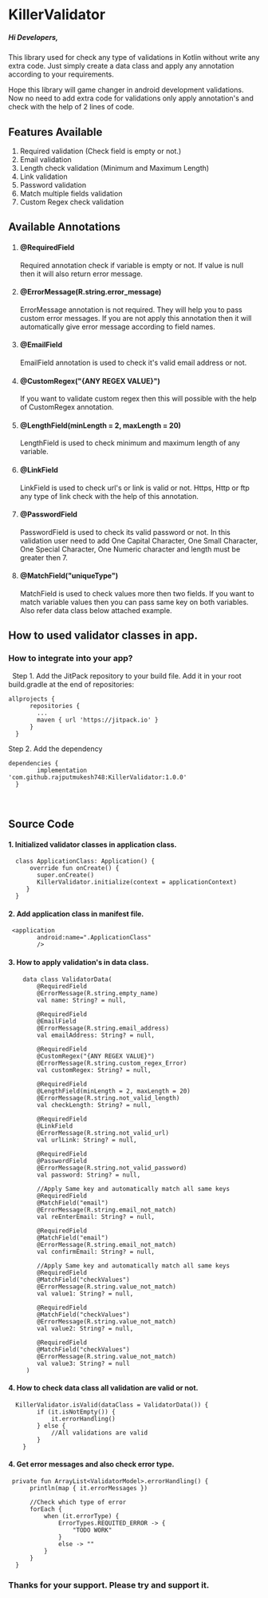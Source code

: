 # KillerValidator

<h5>Hi Developers,</h5>
<p>This library used for check any type of validations in Kotlin without write any extra code. Just simply create a data class and apply any annotation according to your requirements.</p>
<p>Hope this library will game changer in android development validations. Now no need to add extra code for validations only apply annotation's and check with the help of 2 lines of code.</p>

<h2>Features Available</h2>
<ol>
  <li>Required validation (Check field is empty or not.)</li>
  <li>Email validation</li>
  <li>Length check validation (Minimum and Maximum Length)</li>
  <li>Link validation</li>
  <li>Password validation</li>
  <li>Match multiple fields validation</li>
  <li>Custom Regex check validation</li>
 </ol>
 
 
<h2>Available Annotations</h2>
<ol>
  <li><h4>@RequiredField</h4></li>
  <p>Required annotation check if variable is empty or not. If value is null then it will also return error message.</p>
  <li><h4>@ErrorMessage(R.string.error_message)</h4></li>
  <p>ErrorMessage annotation is not required. They will help you to pass custom error messages. If you are not apply this annotation then it will automatically give error message according to field names.</p>
  <li><h4>@EmailField</h4></li>
  <p>EmailField annotation is used to check it's valid email address or not.</p>
  <li><h4>@CustomRegex("{ANY REGEX VALUE}")</h4></li>
  <p>If you want to validate custom regex then this will possible with the help of CustomRegex annotation.</p>
  <li><h4>@LengthField(minLength = 2, maxLength = 20)</h4></li>
  <p>LengthField is used to check minimum and maximum length of any variable.</p>
  <li><h4>@LinkField</h4></li>
  <p>LinkField is used to check url's or link is valid or not. Https, Http or ftp any type of link check with the help of this annotation.</p>
  <li><h4>@PasswordField</h4></li>
  <p>PasswordField is used to check its valid password or not. In this validation user need to add One Capital Character, One Small Character, One Special Character, One Numeric character and length must be greater then 7.</p>
  <li><h4>@MatchField("uniqueType")</h4></li>
  <p>MatchField is used to check values more then two fields. If you want to match variable values then you can pass same key on both variables. Also refer data class below attached example.</p>
 </ol>
 
 <h2> How to used validator classes in app. </h2>

<h3>How to integrate into your app?</h3>
&nbsp;&nbsp;Step 1. Add the JitPack repository to your build file. Add it in your root build.gradle at the end of repositories:

    allprojects {
		  repositories {
		  	...
		  	maven { url 'https://jitpack.io' }
		  }
	  }
  
 
Step 2. Add the dependency

    dependencies {
	        implementation 'com.github.rajputmukesh748:KillerValidator:1.0.0'
	  }

<br>
<h2>Source Code</h2>
 
 <h4>1. Initialized validator classes in application class.</h4>
      
      class ApplicationClass: Application() {
          override fun onCreate() {
            super.onCreate()
            KillerValidator.initialize(context = applicationContext)
         }
      }
  
  
  <h4>2. Add application class in manifest file.</h4>
     
     <application
            android:name=".ApplicationClass"
            />
            
 
 <h4>3. How to apply validation's in data class.</h4>
     
        data class ValidatorData( 
            @RequiredField
            @ErrorMessage(R.string.empty_name)
            val name: String? = null,

            @RequiredField
            @EmailField
            @ErrorMessage(R.string.email_address)
            val emailAddress: String? = null,

            @RequiredField
            @CustomRegex("{ANY REGEX VALUE}")
            @ErrorMessage(R.string.custom_regex_Error)
            val customRegex: String? = null,

            @RequiredField
            @LengthField(minLength = 2, maxLength = 20)
            @ErrorMessage(R.string.not_valid_length)
            val checkLength: String? = null,

            @RequiredField
            @LinkField
            @ErrorMessage(R.string.not_valid_url)
            val urlLink: String? = null,

            @RequiredField
            @PasswordField
            @ErrorMessage(R.string.not_valid_password)
            val password: String? = null,

            //Apply Same key and automatically match all same keys
            @RequiredField
            @MatchField("email")
            @ErrorMessage(R.string.email_not_match)
            val reEnterEmail: String? = null,

            @RequiredField
            @MatchField("email")
            @ErrorMessage(R.string.email_not_match)
            val confirmEmail: String? = null,

            //Apply Same key and automatically match all same keys
            @RequiredField
            @MatchField("checkValues")
            @ErrorMessage(R.string.value_not_match)
            val value1: String? = null,

            @RequiredField
            @MatchField("checkValues")
            @ErrorMessage(R.string.value_not_match)
            val value2: String? = null,

            @RequiredField
            @MatchField("checkValues")
            @ErrorMessage(R.string.value_not_match)
            val value3: String? = null 
         )
         
          
<h4>4. How to check data class all validation are valid or not.</h4>
      
      
      KillerValidator.isValid(dataClass = ValidatorData()) {
            if (it.isNotEmpty()) {
                it.errorHandling()
            } else {
                //All validations are valid
            }
        }

          
<h4>4. Get error messages and also check error type.</h4>

     private fun ArrayList<ValidatorModel>.errorHandling() {
          println(map { it.errorMessages })

          //Check which type of error
          forEach {
              when (it.errorType) {
                  ErrorTypes.REQUITED_ERROR -> {
                      "TODO WORK"
                  }
                  else -> ""
              }
          }
      }
      
      
<b><h3>Thanks for your support. Please try and support it.</h3></b>
